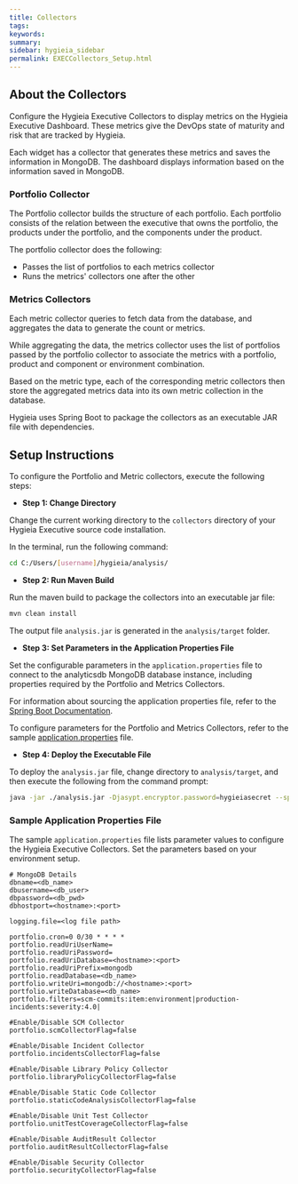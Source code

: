 ```yaml
---
title: Collectors
tags:
keywords:
summary:
sidebar: hygieia_sidebar
permalink: EXECCollectors_Setup.html
---
```


## About the Collectors
 
Configure the Hygieia Executive Collectors to display metrics on the Hygieia Executive Dashboard. These metrics give the DevOps state of maturity and risk that are tracked by Hygieia.

Each widget has a collector that generates these metrics and saves the information in MongoDB. The dashboard displays information based on the information saved in MongoDB.

### Portfolio Collector

The Portfolio collector builds the structure of each portfolio. Each portfolio consists of the relation between the executive that owns the portfolio, the products under the portfolio, and the components under the product.

The portfolio collector does the following:

- Passes the list of portfolios to each metrics collector
- Runs the metrics' collectors one after the other

### Metrics Collectors

Each metric collector queries to fetch data from the database, and aggregates the data to generate the count or metrics.

While aggregating the data, the metrics collector uses the list of portfolios passed by the portfolio collector to associate the metrics with a portfolio, product and component or environment combination.

Based on the metric type, each of the corresponding metric collectors then store the aggregated metrics data into its own metric collection in the database.

Hygieia uses Spring Boot to package the collectors as an executable JAR file with dependencies.

## Setup Instructions

To configure the Portfolio and Metric collectors, execute the following steps:

*   **Step 1: Change Directory**

Change the current working directory to the `collectors` directory of your Hygieia Executive source code installation.

In the terminal, run the following command:

```bash
cd C:/Users/[username]/hygieia/analysis/
```

*   **Step 2: Run Maven Build**

Run the maven build to package the collectors into an executable jar file:

```bash
mvn clean install
```

The output file `analysis.jar` is generated in the `analysis/target` folder.

*   **Step 3: Set Parameters in the Application Properties File**

Set the configurable parameters in the `application.properties` file to connect to the analyticsdb MongoDB database instance, including properties required by the Portfolio and Metrics Collectors.

For information about sourcing the application properties file, refer to the [Spring Boot Documentation](http://docs.spring.io/spring-boot/docs/current-SNAPSHOT/reference/htmlsingle/#boot-features-external-config-application-property-files).

To configure parameters for the Portfolio and Metrics Collectors, refer to the sample [application.properties](#sample-application-properties-file) file.

*   **Step 4: Deploy the Executable File**

To deploy the `analysis.jar` file, change directory to `analysis/target`, and then execute the following from the command prompt:

```bash
java -jar ./analysis.jar -Djasypt.encryptor.password=hygieiasecret --spring.config.location=[path to application.properties file]
```

### Sample Application Properties File

The sample `application.properties` file lists parameter values to configure the Hygieia Executive Collectors. Set the parameters based on your environment setup.

```properties
# MongoDB Details
dbname=<db_name>
dbusername=<db_user>
dbpassword=<db_pwd>
dbhostport=<hostname>:<port>

logging.file=<log file path>

portfolio.cron=0 0/30 * * * *
portfolio.readUriUserName=
portfolio.readUriPassword=
portfolio.readUriDatabase=<hostname>:<port>
portfolio.readUriPrefix=mongodb
portfolio.readDatabase=<db_name>
portfolio.writeUri=mongodb://<hostname>:<port>
portfolio.writeDatabase=<db_name>
portfolio.filters=scm-commits:item:environment|production-incidents:severity:4.0|

#Enable/Disable SCM Collector
portfolio.scmCollectorFlag=false

#Enable/Disable Incident Collector
portfolio.incidentsCollectorFlag=false

#Enable/Disable Library Policy Collector
portfolio.libraryPolicyCollectorFlag=false

#Enable/Disable Static Code Collector
portfolio.staticCodeAnalysisCollectorFlag=false

#Enable/Disable Unit Test Collector
portfolio.unitTestCoverageCollectorFlag=false

#Enable/Disable AuditResult Collector
portfolio.auditResultCollectorFlag=false

#Enable/Disable Security Collector
portfolio.securityCollectorFlag=false
```	
